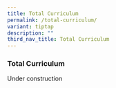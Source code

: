 ```yaml
---
title: Total Curriculum
permalink: /total-curriculum/
variant: tiptap
description: ""
third_nav_title: Total Curriculum
---
```

<h3>Total Curriculum</h3>
<p>Under construction</p>